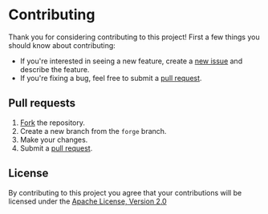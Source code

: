 # Contributing

Thank you for considering contributing to this project! First a few things you should know about contributing:

* If you're interested in seeing a new feature, create a [new issue] and describe the feature.
* If you're fixing a bug, feel free to submit a [pull request].

## Pull requests

1. [Fork] the repository.
2. Create a new branch from the `forge` branch.
2. Make your changes.
4. Submit a [pull request].

## License

By contributing to this project you agree that your contributions will be licensed under the [Apache License, Version 2.0]

[new issue]: https://github.com/nbsoft/forge/issues/new
[pull request]: https://github.com/nbsoft/forge/compare
[Fork]: https://github.com/nbsoft/forge/fork
[pull request]: https://github.com/nbsoft/forge/compare
[Apache License, Version 2.0]: http://www.apache.org/licenses/LICENSE-2.0.txt
